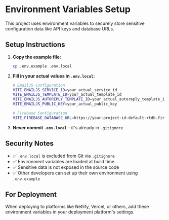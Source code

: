 # Environment Variables Setup

This project uses environment variables to securely store sensitive configuration data like API keys and database URLs.

## Setup Instructions

1. **Copy the example file:**
   ```bash
   cp .env.example .env.local
   ```

2. **Fill in your actual values in `.env.local`:**
   ```bash
   # EmailJS Configuration
   VITE_EMAILJS_SERVICE_ID=your_actual_service_id
   VITE_EMAILJS_TEMPLATE_ID=your_actual_template_id
   VITE_EMAILJS_AUTOREPLY_TEMPLATE_ID=your_actual_autoreply_template_id
   VITE_EMAILJS_PUBLIC_KEY=your_actual_public_key

   # Firebase Configuration
   VITE_FIREBASE_DATABASE_URL=https://your-project-id-default-rtdb.firebaseio.com
   ```

3. **Never commit `.env.local`** - it's already in `.gitignore`

## Security Notes

- ✅ `.env.local` is excluded from Git via `.gitignore`
- ✅ Environment variables are loaded at build time
- ✅ Sensitive data is not exposed in the source code
- ✅ Other developers can set up their own environment using `.env.example`

## For Deployment

When deploying to platforms like Netlify, Vercel, or others, add these environment variables in your deployment platform's settings.